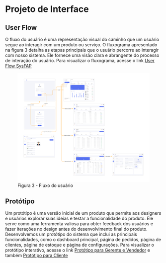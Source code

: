 
# Projeto de Interface

## User Flow
O fluxo do usuário é uma representação visual do caminho que um usuário segue ao interagir com um produto ou serviço.
O fluxograma apresentado na figura 3 detalha as etapas principais que o usuário percorre ao interagir com nosso sistema. Ele fornece uma visão clara e abrangente do processo de interação do usuário. Para visualizar o fluxograma, acesse o link [User Flow SysFAP](https://www.figma.com/file/o4ijwz06UwPZVSKFxsYxub/Untitled?type=whiteboard&node-id=0%3A1&t=ksly9s5fnlxNTF9x-1)

<figure> 
  <img src="/documentos/img/user-flow.png"
    <figcaption>Figura 3 - Fluxo do usuário</figcaption>
</figure> 

## Protótipo

Um protótipo é uma versão inicial de um produto que permite aos designers e usuários explorar suas ideias e testar a funcionalidade do produto. Ele serve como uma ferramenta valiosa para obter feedback dos usuários e fazer iterações no design antes do desenvolvimento final do produto.
Desenvolvemos um protótipo do sistema que inclui as principais funcionalidades, como o dashboard principal, página de pedidos, página de clientes, página de estoque e página de configurações. Para visualizar o protótipo interativo, acesse o link [Protótipo para Gerente e Vendedor](https://www.figma.com/proto/5iIWcF5O9eGL34Xta2qtAW/SysFAP?type=design&node-id=1-17620&t=mys8QL8t4bycfnFT-1&scaling=min-zoom&page-id=0%3A1&starting-point-node-id=1%3A17296&show-proto-sidebar=1&mode=design) e também [Protótipo para Cliente](https://www.figma.com/proto/5iIWcF5O9eGL34Xta2qtAW/SysFAP?type=design&node-id=78-9258&t=Ii15lbD9xBqCItGg-1&scaling=min-zoom&page-id=78%3A9256&mode=design)

